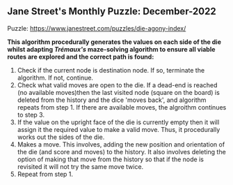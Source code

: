 ## Jane Street's Monthly Puzzle: December-2022

Puzzle: https://www.janestreet.com/puzzles/die-agony-index/

**This algorithm procedurally generates the values on each side of the die whilst adapting  _Trémaux's_ maze-solving algorithm to ensure all viable routes are explored and the correct path is found:**

  1. Check if the current node is destination node. If so, terminate the algorithm. If not, continue.
  2. Check what valid moves are open to the die. If a dead-end is reached (no available moves)then the last visited node (square on the board) is deleted from the history and the dice 'moves back', and algorithm repeats from step 1. If there are available moves, the algroithm continues to step 3.
  3. If the value on the upright face of the die is currently empty then it will assign it the required value to make a valid move. Thus, it procedurally works out the sides of the die.
  4. Makes a move. This involves, adding the new position and orientation of the die (and score and moves) to the history. It also involves deleting the option of making that move from the history so that if the node is revisited it will not try the same move twice.
  5.  Repeat from step 1. 
  

